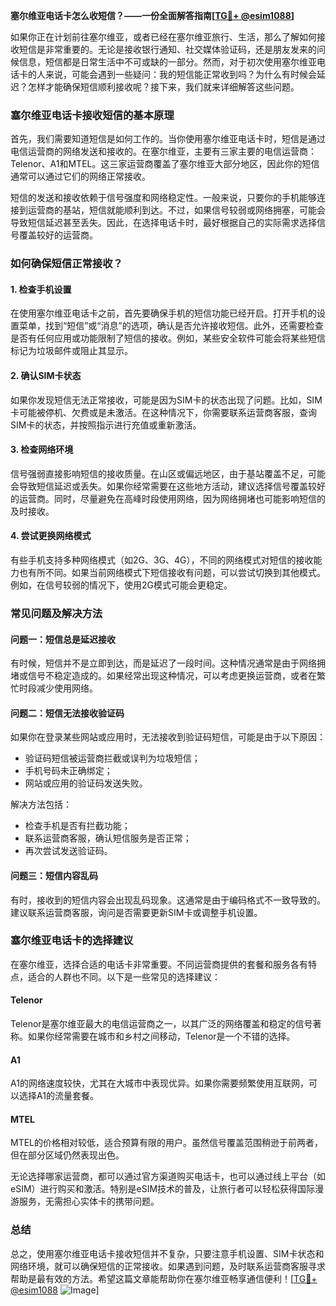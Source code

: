 **塞尔维亚电话卡怎么收短信？——一份全面解答指南[[TG💪+ @esim1088](https://t.me/s/esim1088)]**

如果你正在计划前往塞尔维亚，或者已经在塞尔维亚旅行、生活，那么了解如何接收短信是非常重要的。无论是接收银行通知、社交媒体验证码，还是朋友发来的问候信息，短信都是日常生活中不可或缺的一部分。然而，对于初次使用塞尔维亚电话卡的人来说，可能会遇到一些疑问：我的短信能正常收到吗？为什么有时候会延迟？怎样才能确保短信顺利接收呢？接下来，我们就来详细解答这些问题。

### 塞尔维亚电话卡接收短信的基本原理

首先，我们需要知道短信是如何工作的。当你使用塞尔维亚电话卡时，短信是通过电信运营商的网络发送和接收的。在塞尔维亚，主要有三家主要的电信运营商：Telenor、A1和MTEL。这三家运营商覆盖了塞尔维亚大部分地区，因此你的短信通常可以通过它们的网络正常接收。

短信的发送和接收依赖于信号强度和网络稳定性。一般来说，只要你的手机能够连接到运营商的基站，短信就能顺利到达。不过，如果信号较弱或网络拥塞，可能会导致短信延迟甚至丢失。因此，在选择电话卡时，最好根据自己的实际需求选择信号覆盖较好的运营商。

### 如何确保短信正常接收？

#### 1. **检查手机设置**
在使用塞尔维亚电话卡之前，首先要确保手机的短信功能已经开启。打开手机的设置菜单，找到“短信”或“消息”的选项，确认是否允许接收短信。此外，还需要检查是否有任何应用或功能限制了短信的接收。例如，某些安全软件可能会将某些短信标记为垃圾邮件或阻止其显示。

#### 2. **确认SIM卡状态**
如果你发现短信无法正常接收，可能是因为SIM卡的状态出现了问题。比如，SIM卡可能被停机、欠费或是未激活。在这种情况下，你需要联系运营商客服，查询SIM卡的状态，并按照指示进行充值或重新激活。

#### 3. **检查网络环境**
信号强弱直接影响短信的接收质量。在山区或偏远地区，由于基站覆盖不足，可能会导致短信延迟或丢失。如果你经常需要在这些地方活动，建议选择信号覆盖较好的运营商。同时，尽量避免在高峰时段使用网络，因为网络拥堵也可能影响短信的及时接收。

#### 4. **尝试更换网络模式**
有些手机支持多种网络模式（如2G、3G、4G），不同的网络模式对短信的接收能力也有所不同。如果当前网络模式下短信接收有问题，可以尝试切换到其他模式。例如，在信号较弱的情况下，使用2G模式可能会更稳定。

### 常见问题及解决方法

#### 问题一：短信总是延迟接收
有时候，短信并不是立即到达，而是延迟了一段时间。这种情况通常是由于网络拥堵或信号不稳定造成的。如果经常出现这种情况，可以考虑更换运营商，或者在繁忙时段减少使用网络。

#### 问题二：短信无法接收验证码
如果你在登录某些网站或应用时，无法接收到验证码短信，可能是由于以下原因：
- 验证码短信被运营商拦截或误判为垃圾短信；
- 手机号码未正确绑定；
- 网站或应用的验证码发送失败。

解决方法包括：
- 检查手机是否有拦截功能；
- 联系运营商客服，确认短信服务是否正常；
- 再次尝试发送验证码。

#### 问题三：短信内容乱码
有时，接收到的短信内容会出现乱码现象。这通常是由于编码格式不一致导致的。建议联系运营商客服，询问是否需要更新SIM卡或调整手机设置。

### 塞尔维亚电话卡的选择建议

在塞尔维亚，选择合适的电话卡非常重要。不同运营商提供的套餐和服务各有特点，适合的人群也不同。以下是一些常见的选择建议：

#### Telenor
Telenor是塞尔维亚最大的电信运营商之一，以其广泛的网络覆盖和稳定的信号著称。如果你经常需要在城市和乡村之间移动，Telenor是一个不错的选择。

#### A1
A1的网络速度较快，尤其在大城市中表现优异。如果你需要频繁使用互联网，可以选择A1的流量套餐。

#### MTEL
MTEL的价格相对较低，适合预算有限的用户。虽然信号覆盖范围稍逊于前两者，但在部分区域仍然表现出色。

无论选择哪家运营商，都可以通过官方渠道购买电话卡，也可以通过线上平台（如eSIM）进行购买和激活。特别是eSIM技术的普及，让旅行者可以轻松获得国际漫游服务，无需担心实体卡的携带问题。

### 总结

总之，使用塞尔维亚电话卡接收短信并不复杂，只要注意手机设置、SIM卡状态和网络环境，就可以确保短信的正常接收。如果遇到问题，及时联系运营商客服寻求帮助是最有效的方法。希望这篇文章能帮助你在塞尔维亚畅享通信便利！[[TG💪+ @esim1088](https://t.me/s/esim1088) ![Image](https://i.postimg.cc/4NQfJmqS/Snipaste-2025-05-13-00-14-12.png)]